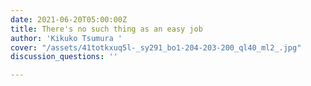 ```yaml
---
date: 2021-06-20T05:00:00Z
title: There's no such thing as an easy job
author: 'Kikuko Tsumura '
cover: "/assets/41totkxuq5l-_sy291_bo1-204-203-200_ql40_ml2_.jpg"
discussion_questions: ''

---
```

